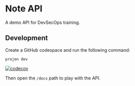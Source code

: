# Note API

A demo API for DevSecOps training.


## Development

Create a GitHub codespace and run the following command:

```
projen dev
```

[![codecov](https://codecov.io/gh/hs-heilbronn-devsecops-slm/note-api/graph/badge.svg?token=B26ZXLTY8E)](https://app.codecov.io/github/hs-heilbronn-devsecops-slm/note-api/commit/cc9a928a7c0f92a3dc06181edea76a745e4d3411)


Then open the `/docs` path to play with the API.